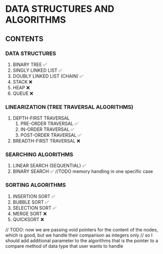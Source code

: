 # DATA STRUCTURES AND ALGORITHMS

## CONTENTS
### DATA STRUCTURES
1. BINARY TREE  ✅
2. SINGLY LINKED LIST  ✅
3. DOUBLY LINKED LIST (CHAIN)  ✅
4. STACK  ❌
5. HEAP  ❌
6. QUEUE  ❌

### LINEARIZATION (TREE TRAVERSAL ALGORITHMS)
1. DEPTH-FIRST TRAVERSAL
   1. PRE-ORDER TRAVERSAL  ✅
   2. IN-ORDER TRAVERSAL  ✅
   3. POST-ORDER TRAVERSAL  ✅
2. BREADTH-FIRST TRAVERSAL  ❌

### SEARCHING ALGORITHMS
1. LINEAR SEARCH (SEQUENTIAL)  ✅
2. BINARY SEARCH  ✅  //TODO memory handling in one specific case

### SORTING ALGORITHMS
1. INSERTION SORT  ✅
2. BUBBLE SORT  ✅
3. SELECTION SORT  ✅
4. MERGE SORT  ❌
5. QUICKSORT  ❌


// TODO: now we are passing void pointers for the content of the nodes, which is good, but we handle their comparison as integers only
// so I should add additional parameter to the algorithms that is the pointer to a compare method of data type that user wants to handle
